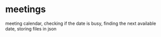 # meetings
meeting calendar, checking if the date is busy, finding the next available date, storing files in json

